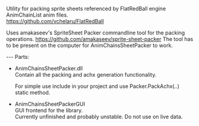 Utility for packing sprite sheets referenced by FlatRedBall engine AnimChainList anim files.  
https://github.com/vchelaru/FlatRedBall  

Uses amakaseev's SpriteSheet Packer commandline tool for the packing operations.
https://github.com/amakaseev/sprite-sheet-packer
The tool has to be present on the computer for AnimChainsSheetPacker to work.

--- Parts:  
- AnimChainsSheetPacker.dll  
    Contain all the packing and achx generation functionality.
    
    For simple use include in your project and use Packer.PackAchx(..) static method.
  
- AnimChainsSheetPackerGUI  
    GUI frontend for the library.  
    Currently unfinished and probably unstable. Do not use on live data.
    
  
